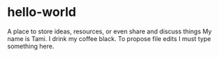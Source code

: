 # hello-world
A place to store ideas, resources, or even share and discuss things
My name is Tami. I drink my coffee black.
To propose file edits I must type something here.
